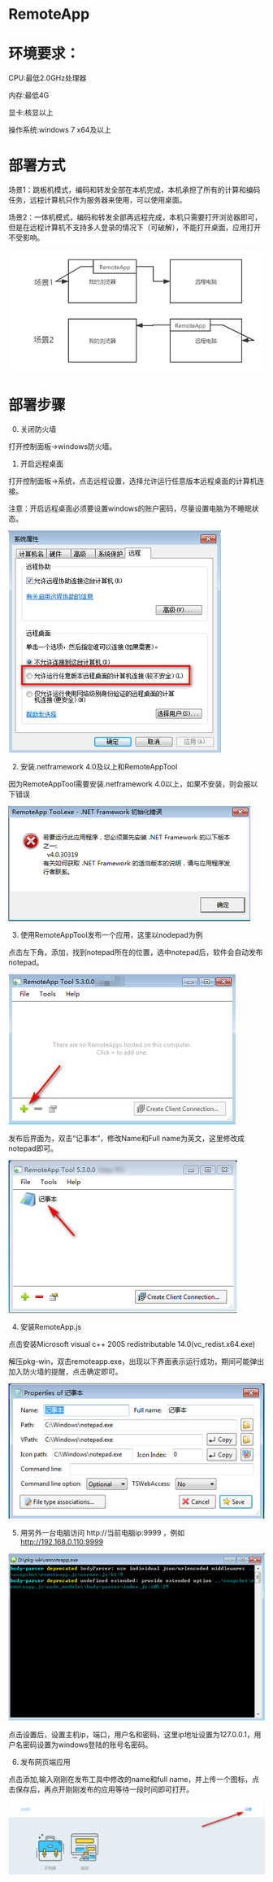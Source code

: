 # RemoteApp
# 环境要求：
CPU:最低2.0GHz处理器

内存:最低4G

显卡:核显以上

操作系统:windows 7 x64及以上

# 部署方式
场景1：跳板机模式，编码和转发全部在本机完成，本机承担了所有的计算和编码任务，远程计算机只作为服务器来使用，可以使用桌面。

场景2：一体机模式，编码和转发全部再远程完成，本机只需要打开浏览器即可，但是在远程计算机不支持多人登录的情况下（可破解），不能打开桌面，应用打开不受影响。

![screenshot1](https://github.com/Niap/RemoteAppWebsite/raw/master/frame.png)

# 部署步骤
0. 关闭防火墙

打开控制面板->windows防火墙。

1. 开启远程桌面

打开控制面板->系统，点击远程设置，选择允许运行任意版本远程桌面的计算机连接。

注意：开启远程桌面必须要设置windows的账户密码，尽量设置电脑为不睡眠状态。

![screenshot1](https://github.com/Niap/RemoteAppWebsite/raw/master/shot1.png)

2. 安装.netframework 4.0及以上和RemoteAppTool

因为RemoteAppTool需要安装.netframework 4.0以上，如果不安装，则会报以下错误

![screenshot2](https://github.com/Niap/RemoteAppWebsite/raw/master/shot2.png)

3. 使用RemoteAppTool发布一个应用，这里以nodepad为例

点击左下角，添加，找到notepad所在的位置，选中notepad后，软件会自动发布notepad。

![screenshot3](https://github.com/Niap/RemoteAppWebsite/raw/master/shot3.png)

发布后界面为，双击“记事本”，修改Name和Full name为英文，这里修改成notepad即可。

![screenshot4](https://github.com/Niap/RemoteAppWebsite/raw/master/shot4.png)

4. 安装RemoteApp.js

点击安装Microsoft visual c++ 2005 redistributable 14.0(vc_redist.x64.exe)

解压pkg-win，双击remoteapp.exe，出现以下界面表示运行成功，期间可能弹出加入防火墙的提醒，点击确定即可。

![screenshot5](https://github.com/Niap/RemoteAppWebsite/raw/master/shot5.png)

5. 用另外一台电脑访问 http://当前电脑ip:9999 ，例如 http://192.168.0.110:9999

![screenshot6](https://github.com/Niap/RemoteAppWebsite/raw/master/shot6.png)

点击设置后，设置主机ip，端口，用户名和密码，这里ip地址设置为127.0.0.1，用户名密码设置为windows登陆的账号名密码。

6. 发布网页端应用

点击添加,输入刚刚在发布工具中修改的name和full name，并上传一个图标，点击保存后，再点开刚刚发布的应用等待一段时间即可打开。

![screenshot7](https://github.com/Niap/RemoteAppWebsite/raw/master/shot7.png)


